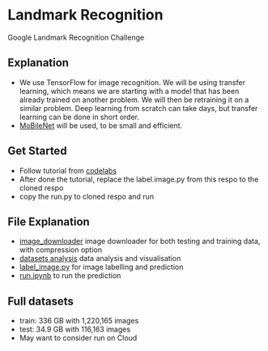 # Landmark Recognition
Google Landmark Recognition Challenge 

## Explanation
- We use TensorFlow for image recognition. 
We will be using transfer learning, which means we are starting with a model that has been already trained on another problem. 
We will then be retraining it on a similar problem. 
Deep learning from scratch can take days, but transfer learning can be done in short order.
- [MoBileNet](https://research.googleblog.com/2017/06/mobilenets-open-source-models-for.html) will be used, to be small and efficient. 

## Get Started
- Follow tutorial from [codelabs](https://codelabs.developers.google.com/codelabs/tensorflow-for-poets)
- After done the tutorial, replace the label.image.py from this respo to the cloned respo
- copy the run.py to cloned respo and run


## File Explanation
- [image_downloader](image_downloader) image downloader for both testing and training data, with compression option
- [datasets analysis](datasets_analysis) data analysis and visualisation
- [label_image.py](label_image.py) for image labelling and prediction
- [run.ipynb](run.ipynb) to run the prediction

## Full datasets
- train: 336 GB with 1,220,165 images 
- test: 34.9 GB with 116,163 images
- May want to consider run on Cloud
